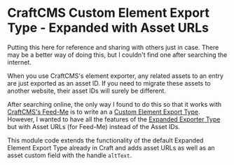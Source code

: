 # CraftCMS Custom Element Export Type - Expanded with Asset URLs

Putting this here for reference and sharing with others just in case. There may
be a better way of doing this, but I couldn't find one after searching the internet.

When you use CraftCMS's element exporter, any related assets to an entry 
are just exported as an asset ID. If you need to migrate these assets to
another website, their asset IDs will surely be different. 

After searching online, the only way I found to do this so that it works 
with [CraftCMS's Feed-Me](https://github.com/craftcms/feed-me) is to write an a 
[Custom Element Export Type](https://craftcms.com/docs/3.x/extend/element-exporter-types.html).
However, I wanted to have all the features of the [Expanded Exporter Type](https://docs.craftcms.com/api/v3/craft-elements-exporters-expanded.html)
but with Asset URLs (for Feed-Me) instead of the Asset IDs.

This module code extends the functionality of the default Expanded Element Export
Type already in Craft and adds asset URLs as well as an asset custom field with the
handle `altText`. 